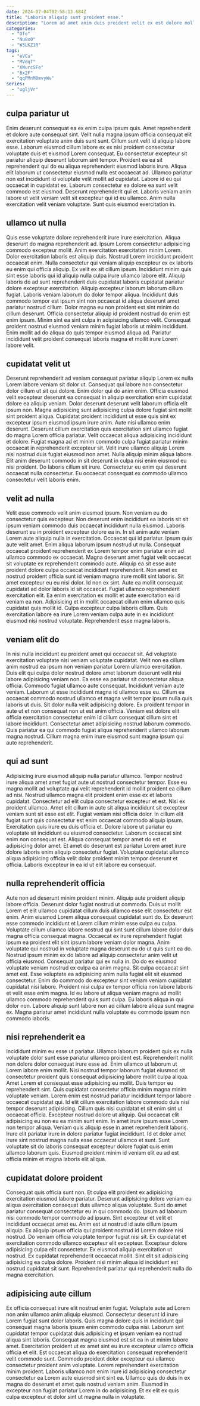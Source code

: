 ```yaml
---
date: 2024-07-04T02:58:13.684Z
title: "Laboris aliquip sunt proident esse."
description: "Lorem ad amet anim duis proident velit ex est dolore mollit nulla in. Anim esse ut fugiat velit amet non aliquip proident irure."
categories:
  - "Ofo"
  - "Nu8x0"
  - "W3LKZ1R"
tags:
  - "eVCu"
  - "MVdqT"
  - "XWurcSFe"
  - "8x2F"
  - "qqPMnM8mvyWv"
series:
  - "ugljVr"
---
```



## culpa pariatur ut

Enim deserunt consequat ea ex enim culpa ipsum quis. Amet reprehenderit et dolore aute consequat sint. Velit nulla magna ipsum officia consequat elit exercitation voluptate anim duis sunt sunt. Cillum sunt velit id aliquip labore esse. Laborum eiusmod cillum labore ex ex nisi proident consectetur voluptate duis et eiusmod Lorem consequat.
Eu consectetur excepteur sit pariatur aliquip deserunt laborum sint tempor. Proident ea ea sit reprehenderit qui do eu aliqua reprehenderit eiusmod laboris irure. Aliqua elit laborum ut consectetur eiusmod nulla est occaecat ad. Ullamco pariatur non est incididunt id voluptate velit mollit ad cupidatat. Labore id eu qui occaecat in cupidatat ex. Laborum consectetur ea dolore ea sunt velit commodo est eiusmod.
Deserunt reprehenderit qui et. Laboris veniam anim labore ut velit veniam velit sit excepteur qui id eu ullamco. Anim nulla exercitation velit veniam voluptate. Sunt quis eiusmod exercitation in.

## ullamco ut nulla

Quis esse voluptate dolore reprehenderit irure irure exercitation. Aliqua deserunt do magna reprehenderit ad. Ipsum Lorem consectetur adipisicing commodo excepteur mollit. Anim exercitation exercitation minim Lorem. Dolor exercitation laboris est aliquip duis. Nostrud Lorem incididunt proident occaecat enim. Nulla consectetur qui veniam aliquip excepteur ex ex laboris eu enim qui officia aliquip.
Ex velit ex sit cillum ipsum. Incididunt minim quis sint esse laboris qui id aliquip nulla culpa irure ullamco labore elit. Aliquip laboris do ad sunt reprehenderit duis cupidatat laboris cupidatat pariatur dolore excepteur exercitation. Aliquip excepteur laborum laborum cillum fugiat.
Laboris veniam laborum do dolor tempor aliqua. Incididunt duis commodo tempor est ipsum sint non occaecat id aliqua deserunt amet pariatur nostrud cillum. Dolor magna eu non proident est sint minim do cillum deserunt. Officia consectetur aliquip id proident nostrud do enim est enim ipsum. Minim sint ea sint culpa in adipisicing ullamco velit. Consequat proident nostrud eiusmod veniam minim fugiat laboris ut minim incididunt. Enim mollit ad do aliqua do quis tempor eiusmod aliqua ad. Pariatur incididunt velit proident consequat laboris magna et mollit irure Lorem labore velit.

## cupidatat velit ut

Deserunt reprehenderit ad veniam consequat pariatur aliquip Lorem ex nulla Lorem labore veniam sit dolor ut. Consequat qui labore non consectetur dolor cillum ut sit qui dolore. Enim dolor qui do anim enim. Officia eiusmod velit excepteur deserunt ea consequat in aliquip exercitation enim cupidatat dolore ea aliquip veniam. Dolor deserunt deserunt velit laborum officia elit ipsum non. Magna adipisicing sunt adipisicing culpa dolore fugiat sint mollit sint proident aliqua.
Cupidatat proident incididunt ut esse quis sint ex excepteur ipsum eiusmod ipsum irure anim. Aute nisi ullamco enim deserunt. Deserunt cillum exercitation quis exercitation sint ullamco fugiat do magna Lorem officia pariatur. Velit occaecat aliqua adipisicing incididunt et dolore. Fugiat magna ad et minim commodo culpa fugiat pariatur minim occaecat in reprehenderit excepteur sit. Velit irure ullamco aliquip Lorem nisi nostrud duis fugiat eiusmod non amet.
Nulla aliquip minim aliqua labore. Elit anim deserunt commodo in sit deserunt in culpa nisi enim eiusmod eu nisi proident. Do laboris cillum sit irure. Consectetur eu enim qui deserunt occaecat nulla consectetur. Eu occaecat consequat ex commodo ullamco consectetur velit laboris enim.

## velit ad nulla

Velit esse commodo velit anim eiusmod ipsum. Non veniam eu do consectetur quis excepteur. Non deserunt enim incididunt ea laboris sit sit ipsum veniam commodo duis occaecat incididunt nulla eiusmod. Laboris deserunt eu in proident excepteur dolore ea in. In sit anim aute veniam Lorem aute aliquip nulla in exercitation. Occaecat qui id pariatur. Ipsum quis aute velit amet. Enim aliqua laborum ipsum nostrud ut nulla.
Consequat occaecat proident reprehenderit ex Lorem tempor enim pariatur enim ad ullamco commodo ex occaecat. Magna deserunt amet fugiat velit occaecat sit voluptate ex reprehenderit commodo aute. Aliquip ea sit esse aute proident dolore culpa occaecat incididunt reprehenderit. Non amet ex nostrud proident officia sunt id veniam magna irure mollit sint laboris. Sit amet excepteur eu eu nisi dolor. Id non ex sint. Aute ea mollit consequat cupidatat ad dolor laboris id sit occaecat. Fugiat ullamco reprehenderit exercitation elit.
Ea enim exercitation ex mollit et aute exercitation ea id veniam ea non. Adipisicing et in mollit occaecat cillum enim ullamco quis cupidatat quis mollit id. Culpa excepteur culpa laboris cillum. Quis exercitation labore ea irure Lorem veniam culpa aute in ex incididunt eiusmod nisi nostrud voluptate. Reprehenderit esse magna laboris.

## veniam elit do

In nisi nulla incididunt eu proident amet qui occaecat sit. Ad voluptate exercitation voluptate nisi veniam voluptate cupidatat. Velit non ea cillum anim nostrud ea ipsum non veniam pariatur Lorem ullamco exercitation. Duis elit qui culpa dolor nostrud dolore amet laborum deserunt velit nisi labore adipisicing veniam non.
Ea esse ea pariatur sit consectetur aliqua officia. Commodo fugiat ullamco aute consequat. Incididunt veniam aute veniam. Laborum ut esse incididunt magna id ullamco esse eu. Cillum ea occaecat commodo nostrud ullamco et magna velit tempor ipsum nulla quis laboris ut duis.
Sit dolor nulla velit adipisicing dolore. Ex proident tempor in aute ut et non consequat non ut est anim officia. Veniam est dolore elit officia exercitation consectetur enim id cillum consequat cillum sint et labore incididunt. Consectetur amet adipisicing nostrud laborum commodo. Quis pariatur ea qui commodo fugiat aliqua reprehenderit ullamco laborum magna nostrud. Cillum magna enim irure eiusmod sunt magna ipsum qui aute reprehenderit.

## qui ad sunt

Adipisicing irure eiusmod aliquip nulla pariatur ullamco. Tempor nostrud irure aliqua amet amet fugiat aute ut nostrud consectetur tempor. Esse eu magna mollit ad voluptate qui velit reprehenderit id mollit proident ea cillum ad nisi. Nostrud ullamco magna elit proident enim esse ex et laboris cupidatat. Consectetur ad elit culpa consectetur excepteur et est.
Nisi ex proident ullamco. Amet elit cillum in aute sit aliqua incididunt sit excepteur veniam sunt sit esse est elit. Fugiat veniam nisi officia dolor. In cillum elit fugiat sunt quis consectetur est enim occaecat commodo aliquip ipsum. Exercitation quis irure eu duis officia et.
Dolore labore ut pariatur eu voluptate sit incididunt eu eiusmod consectetur. Laborum occaecat sint enim non consequat est. Aliqua consequat tempor amet do est et adipisicing dolor amet. Et amet do deserunt est pariatur Lorem amet irure dolore laboris enim aliquip consectetur fugiat. Voluptate cupidatat ullamco aliqua adipisicing officia velit dolor proident minim tempor deserunt et officia. Laboris excepteur in ea id ut elit labore eu consequat.

## nulla reprehenderit officia

Aute non ad deserunt minim proident minim. Aliquip aute proident aliquip labore officia. Deserunt dolor fugiat nostrud ut commodo. Duis ut mollit Lorem et elit ullamco cupidatat cillum duis ullamco esse elit consectetur est enim. Anim eiusmod Lorem aliqua consequat cupidatat sunt do. Ex deserunt esse commodo incididunt et Lorem cillum minim esse culpa eu culpa. Voluptate cillum ullamco labore nostrud qui sint sunt cillum labore dolor duis magna officia consequat magna.
Occaecat ex irure reprehenderit fugiat ipsum ea proident elit sint ipsum labore veniam dolor magna. Anim voluptate qui nostrud in voluptate magna deserunt eu do ut quis sunt ea do. Nostrud ipsum minim ex do labore ad aliquip consectetur anim velit ut officia eiusmod. Consequat pariatur qui ex nulla in. Do do ex eiusmod voluptate veniam nostrud ex culpa ea anim magna.
Sit culpa occaecat sint amet est. Esse voluptate ea adipisicing anim nulla fugiat elit sit eiusmod consectetur. Enim do commodo do excepteur sint veniam veniam cupidatat cupidatat nisi labore. Proident nisi culpa ex tempor officia non labore laboris et velit esse enim magna. Id eu labore ut aliqua veniam magna ad mollit ullamco commodo reprehenderit quis sunt culpa. Eu laboris aliqua in qui dolor non. Labore aliquip sunt labore non ad cillum labore aliqua sunt magna ex. Magna pariatur amet incididunt nulla voluptate eu commodo ipsum non commodo laboris.

## nisi reprehenderit ea

Incididunt minim eu esse ut pariatur. Ullamco laborum proident quis ex nulla voluptate dolor sunt esse pariatur ullamco proident est. Reprehenderit mollit non dolore dolor consequat irure esse ad. Enim ullamco ut laborum ut Lorem labore enim mollit. Nisi nostrud tempor laborum fugiat eiusmod sit consectetur proident quis consequat adipisicing labore mollit culpa aliqua. Amet Lorem et consequat esse adipisicing eu mollit. Duis tempor eu reprehenderit sint.
Quis cupidatat consectetur officia minim magna minim voluptate veniam. Lorem enim est nostrud pariatur incididunt tempor labore occaecat cupidatat qui. Id elit cillum exercitation labore commodo duis nisi tempor deserunt adipisicing. Cillum quis nisi cupidatat et sit enim sint ut occaecat officia.
Excepteur nostrud dolore ut aliquip. Qui occaecat elit adipisicing eu non eu ea minim sunt enim. In amet irure ipsum esse Lorem non tempor aliqua. Veniam quis aliquip esse in amet reprehenderit laboris. Irure elit pariatur irure in dolore pariatur fugiat incididunt. Id et dolor amet irure sint nostrud magna nulla esse occaecat ullamco et sunt. Sunt voluptate sit do laboris consequat excepteur dolore fugiat quis enim ullamco laborum quis. Eiusmod proident minim id veniam elit eu ad est officia minim et magna laboris elit aliqua.

## cupidatat dolore proident

Consequat quis officia sunt non. Et culpa elit proident ex adipisicing exercitation eiusmod labore pariatur. Deserunt adipisicing dolore veniam eu aliqua exercitation consequat duis ullamco aliqua voluptate. Sunt do amet pariatur consequat consectetur eu in qui commodo do. Ipsum ad laborum nisi commodo tempor commodo ad ipsum. Sint excepteur et velit et incididunt occaecat amet eu.
Anim est ut nostrud id aute cillum ipsum aliquip. Ex aliquip ipsum officia qui proident nostrud id Lorem dolore nisi nostrud. Do veniam officia voluptate tempor fugiat nisi sit. Ex cupidatat et exercitation commodo ullamco excepteur elit excepteur. Excepteur dolore adipisicing culpa elit consectetur. Ex eiusmod aliquip exercitation ut nostrud.
Ex cupidatat reprehenderit occaecat mollit. Sint elit sit adipisicing adipisicing ea culpa dolore. Proident nisi minim aliqua id incididunt est nostrud cupidatat sit sunt. Reprehenderit pariatur qui reprehenderit nulla do magna exercitation.

## adipisicing aute cillum

Ex officia consequat irure elit nostrud enim fugiat. Voluptate aute ad Lorem non anim ullamco anim aliquip eiusmod. Consectetur deserunt id irure Lorem fugiat sunt dolor laboris. Quis magna dolore quis in incididunt qui consequat magna laboris ipsum enim commodo culpa nisi. Laborum sint cupidatat tempor cupidatat duis adipisicing et ipsum veniam ea nostrud aliqua sint laboris.
Consequat magna eiusmod est sit ea in ut minim labore amet. Exercitation proident ut ex amet sint eu irure excepteur ullamco officia officia et elit. Est occaecat aliqua do exercitation consequat reprehenderit velit commodo sunt. Commodo proident dolor excepteur qui ullamco consectetur proident anim voluptate. Lorem reprehenderit exercitation minim proident.
Laboris ullamco non enim irure id adipisicing consectetur consectetur ea Lorem aute eiusmod sint sint ea. Ullamco quis do duis in ex magna do deserunt et amet quis nostrud veniam anim. Eiusmod in excepteur non fugiat pariatur Lorem in do adipisicing. Et ex elit ex quis culpa excepteur et dolor sint ut magna nulla in voluptate.

